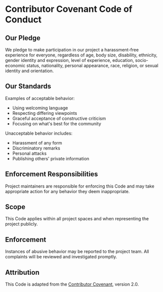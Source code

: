# Contributor Covenant Code of Conduct

## Our Pledge

We pledge to make participation in our project a harassment-free experience for everyone, regardless of age, body size, disability, ethnicity, gender identity and expression, level of experience, education, socio-economic status, nationality, personal appearance, race, religion, or sexual identity and orientation.

## Our Standards

Examples of acceptable behavior:
- Using welcoming language
- Respecting differing viewpoints
- Graceful acceptance of constructive criticism
- Focusing on what's best for the community

Unacceptable behavior includes:
- Harassment of any form
- Discriminatory remarks
- Personal attacks
- Publishing others' private information

## Enforcement Responsibilities

Project maintainers are responsible for enforcing this Code and may take appropriate action for any behavior they deem inappropriate.

## Scope

This Code applies within all project spaces and when representing the project publicly.

## Enforcement

Instances of abusive behavior may be reported to the project team. All complaints will be reviewed and investigated promptly.

## Attribution

This Code is adapted from the [Contributor Covenant][homepage], version 2.0.

[homepage]: https://www.contributor-covenant.org/